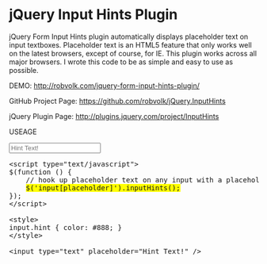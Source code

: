 jQuery Input Hints Plugin
=========================

jQuery Form Input Hints plugin automatically displays placeholder text on input textboxes.  Placeholder text is an HTML5 feature that only works well on the latest browsers, except of course, for IE.  This plugin works across all major browsers.
I wrote this code to be as simple and easy to use as possible.

DEMO: http://robvolk.com/jquery-form-input-hints-plugin/

GitHub Project Page: https://github.com/robvolk/jQuery.InputHints

jQuery Plugin Page: http://plugins.jquery.com/project/InputHints


USEAGE

<script type="text/javascript">
<!--
$(function() {
	// hook up placeholder text on any input with a placeholder attribute
    $('input[placeholder]').inputHints();
});
-->
</script>

<input type="text" placeholder="Hint Text!" />
</pre>

<pre>
&lt;script type="text/javascript"&gt;
$(function () {
    // hook up placeholder text on any input with a placeholder attribute
    <span style="background-color: yellow;">$('input[placeholder]').inputHints();</span>
});
&lt;/script&gt;

&lt;style&gt;
input.hint { color: #888; }
&lt;/style&gt;

&lt;input type="text" placeholder="Hint Text!" /&gt;
</pre>